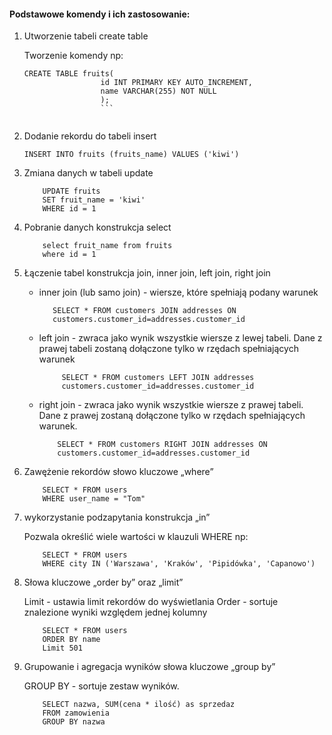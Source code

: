 #### Podstawowe komendy i ich zastosowanie:

1. Utworzenie tabeli create table

    Tworzenie komendy np:
    ```
    CREATE TABLE fruits(
                     id INT PRIMARY KEY AUTO_INCREMENT,
                     name VARCHAR(255) NOT NULL
                     );
                     ```
    
   
2. Dodanie rekordu do tabeli insert

    ```
    INSERT INTO fruits (fruits_name) VALUES ('kiwi')
    ```

3. Zmiana danych w tabeli update

    ```
        UPDATE fruits
        SET fruit_name = 'kiwi'
        WHERE id = 1
    ```

4. Pobranie danych konstrukcja select

    ```
        select fruit_name from fruits
        where id = 1
    ```

5. Łączenie tabel konstrukcja join, inner join, left join, right join

    * inner join (lub samo join) - wiersze, które spełniają podany warunek    
        ```
           SELECT * FROM customers JOIN addresses ON
           customers.customer_id=addresses.customer_id
        ```
        
    * left join -  zwraca jako wynik wszystkie wiersze z lewej tabeli. Dane z prawej tabeli zostaną dołączone tylko w rzędach spełniających warunek
       ```
            SELECT * FROM customers LEFT JOIN addresses
            customers.customer_id=addresses.customer_id
       ```
        
    * right join - zwraca jako wynik wszystkie wiersze z prawej tabeli. Dane z prawej zostaną dołączone tylko w rzędach spełniających warunek.
        ```
            SELECT * FROM customers RIGHT JOIN addresses ON
            customers.customer_id=addresses.customer_id
        ```
        
6. Zawężenie rekordów słowo kluczowe „where”

    ```
        SELECT * FROM users
        WHERE user_name = "Tom"
    ```

7. wykorzystanie podzapytania konstrukcja „in”
    
    Pozwala określić wiele wartości w klauzuli WHERE np:
    
    ```
        SELECT * FROM users
        WHERE city IN ('Warszawa', 'Kraków', 'Pipidówka', 'Capanowo')
    ```

8. Słowa kluczowe „order by” oraz „limit”
    
    Limit - ustawia limit rekordów do wyświetlania
    Order - sortuje znalezione wyniki względem jednej kolumny 
    
    ```
        SELECT * FROM users
        ORDER BY name
        Limit 501
    ```
    
9. Grupowanie i agregacja wyników słowa kluczowe „group by”
    
    GROUP BY - sortuje zestaw wyników.
    ```
        SELECT nazwa, SUM(cena * ilość) as sprzedaz
        FROM zamowienia
        GROUP BY nazwa
    ```

##
 
 